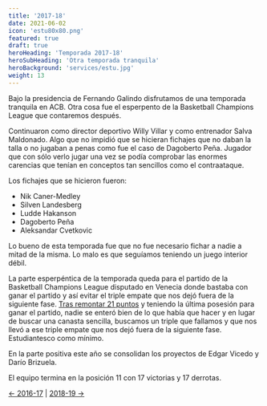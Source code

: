```yaml
---
title: '2017-18'
date: 2021-06-02
icon: 'estu80x80.png'
featured: true
draft: true
heroHeading: 'Temporada 2017-18'
heroSubHeading: 'Otra temporada tranquila'
heroBackground: 'services/estu.jpg'
weight: 13
---
```


Bajo la presidencia de Fernando Galindo disfrutamos de una temporada tranquila en ACB. Otra cosa fue el esperpento de la Basketball Champions League que contaremos después.

Continuaron como director deportivo Willy Villar y como entrenador Salva Maldonado. Algo que no impidió que se hicieran fichajes que no daban la talla o no jugaban a penas como fue el caso de Dagoberto Peña. Jugador que con sólo verlo jugar una vez se podía comprobar las enormes carencias que tenían en conceptos tan sencillos como el contraataque.

Los fichajes que se hicieron fueron:
* Nik Caner-Medley
* Silven Landesberg
* Ludde Hakanson
* Dagoberto Peña
* Aleksandar Cvetkovic

Lo bueno de esta temporada fue que no fue necesario fichar a nadie a mitad de la misma. Lo malo es que seguíamos teniendo un juego interior débil.

La parte esperpéntica de la temporada queda para el partido de la Basketball Champions League disputado en Venecia donde bastaba con ganar el partido y así evitar el triple empate que nos dejó fuera de la siguiente fase. [Tras remontar 21 puntos](https://www.marca.com/baloncesto/champions-league/2018/02/06/5a7a006ee2704e0f5e8b45f2.html) y teniendo la última posesión para ganar el partido, nadie se enteró bien de lo que había que hacer y en lugar de buscar una canasta sencilla, buscamos un triple que fallamos y que nos llevó a ese triple empate que nos dejó fuera de la siguiente fase. Estudiantesco como mínimo.

En la parte positiva este año se consolidan los proyectos de Edgar Vicedo y Darío Brizuela.

El equipo termina en la posición 11 con 17 victorias y 17 derrotas.

[← 2016-17](https://nuestroestu.es/cronologia/2016-17/) | [2018-19 →](https://nuestroestu.es/cronologia/2018-19/)